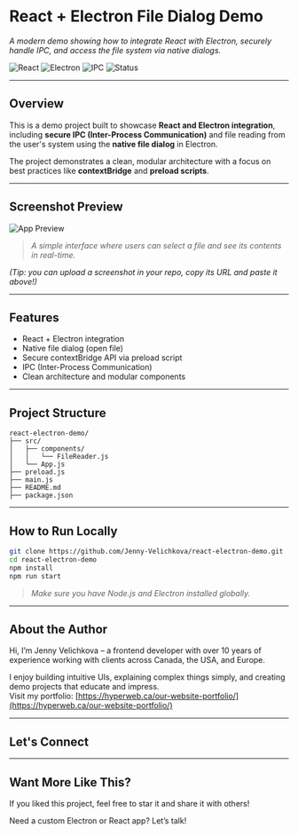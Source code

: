 # React + Electron File Dialog Demo

_A modern demo showing how to integrate React with Electron, securely handle IPC, and access the file system via native dialogs._

![React](https://img.shields.io/badge/Frontend-React-blue?style=flat-square)
![Electron](https://img.shields.io/badge/Desktop-Electron-9cf?style=flat-square)
![IPC](https://img.shields.io/badge/IPC-secure_contextBridge-green?style=flat-square)
![Status](https://img.shields.io/badge/Project-Demo-lightgrey?style=flat-square)

---

## Overview

This is a demo project built to showcase **React and Electron integration**, including **secure IPC (Inter-Process Communication)** and file reading from the user's system using the **native file dialog** in Electron.

The project demonstrates a clean, modular architecture with a focus on best practices like **contextBridge** and **preload scripts**.

---

##  Screenshot Preview

![App Preview](https://your-screenshot-url.com/demo-preview.png)  
> _A simple interface where users can select a file and see its contents in real-time._

_(Tip: you can upload a screenshot in your repo, copy its URL and paste it above!)_

---

##  Features

- React + Electron integration
- Native file dialog (open file)
- Secure contextBridge API via preload script
- IPC (Inter-Process Communication)
- Clean architecture and modular components

---

##  Project Structure

```
react-electron-demo/
├── src/
│   ├── components/
│   │   └── FileReader.js
│   └── App.js
├── preload.js
├── main.js
├── README.md
├── package.json
```

---

##  How to Run Locally

```bash
git clone https://github.com/Jenny-Velichkova/react-electron-demo.git
cd react-electron-demo
npm install
npm run start
```

> _Make sure you have Node.js and Electron installed globally._

---

##  About the Author

Hi, I’m Jenny Velichkova – a frontend developer with over 10 years of experience working with clients across Canada, the USA, and Europe.

 I enjoy building intuitive UIs, explaining complex things simply, and creating demo projects that educate and impress.  
 Visit my portfolio: [https://hyperweb.ca/our-website-portfolio/](https://hyperweb.ca/our-website-portfolio/)

---

##  Let's Connect



---

##  Want More Like This?

If you liked this project, feel free to  star it and share it with others!

Need a custom Electron or React app? Let’s talk!
